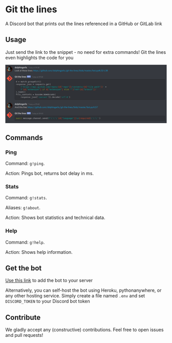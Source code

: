 # Git the lines

A Discord bot that prints out the lines referenced in a GitHub or GitLab link

## Usage

Just send the link to the snippet - no need for extra commands! Git the lines even highlights the code for you

![The bot in action](git-the-lines.png)

## Commands

### Ping

Command: `g!ping`.

Action: Pings bot, returns bot delay in ms.

### Stats

Command: `g!stats`.

Aliases: `g!about`.

Action: Shows bot statistics and technical data.

### Help

Command: `g!help`.

Action: Shows help information.

## Get the bot

[Use this link](https://discord.com/api/oauth2/authorize?client_id=708364985021104198&permissions=75776&scope=bot) to add the bot to your server

Alternatively, you can self-host the bot using Heroku, pythonanywhere, or any other hosting service. Simply create a file named `.env` and set `DISCORD_TOKEN` to your Discord bot token

## Contribute

We gladly accept any (constructive) contributions. Feel free to open issues and pull requests!
